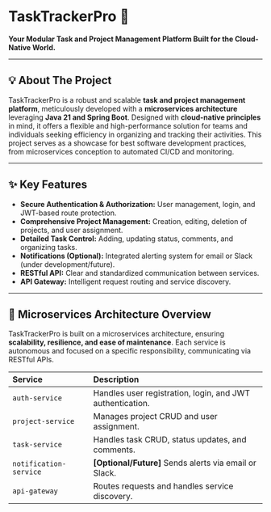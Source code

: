 # TaskTrackerPro 🧩

**Your Modular Task and Project Management Platform Built for the Cloud-Native World.**

---

## 💡 About The Project

TaskTrackerPro is a robust and scalable **task and project management platform**, meticulously developed with a **microservices architecture** leveraging **Java 21 and Spring Boot**. Designed with **cloud-native principles** in mind, it offers a flexible and high-performance solution for teams and individuals seeking efficiency in organizing and tracking their activities. This project serves as a showcase for best software development practices, from microservices conception to automated CI/CD and monitoring.

---

## ✨ Key Features

* **Secure Authentication & Authorization:** User management, login, and JWT-based route protection.
* **Comprehensive Project Management:** Creation, editing, deletion of projects, and user assignment.
* **Detailed Task Control:** Adding, updating status, comments, and organizing tasks.
* **Notifications (Optional):** Integrated alerting system for email or Slack (under development/future).
* **RESTful API:** Clear and standardized communication between services.
* **API Gateway:** Intelligent request routing and service discovery.

---

## 🧱 Microservices Architecture Overview

TaskTrackerPro is built on a microservices architecture, ensuring **scalability, resilience, and ease of maintenance**. Each service is autonomous and focused on a specific responsibility, communicating via RESTful APIs.

| Service            | Description                                         |
| :----------------- | :------------------------------------------------ |
| `auth-service`     | Handles user registration, login, and JWT authentication. |
| `project-service`  | Manages project CRUD and user assignment.           |
| `task-service`     | Handles task CRUD, status updates, and comments.    |
| `notification-service` | **[Optional/Future]** Sends alerts via email or Slack. |
| `api-gateway`      | Routes requests and handles service discovery.      |
